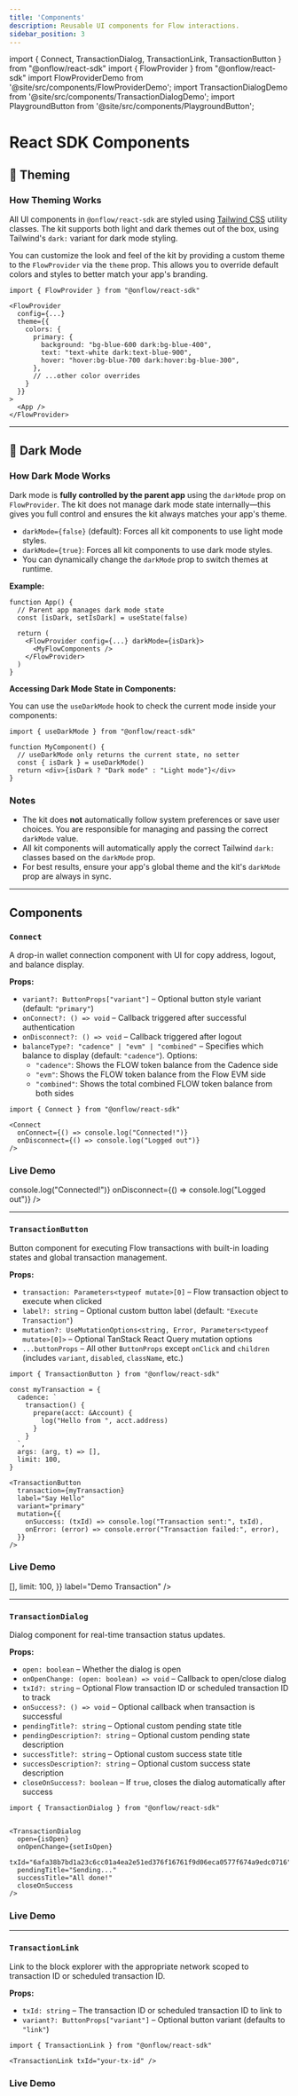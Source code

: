 ```yaml
---
title: 'Components'
description: Reusable UI components for Flow interactions.
sidebar_position: 3
---
```


import { Connect, TransactionDialog, TransactionLink, TransactionButton } from "@onflow/react-sdk"
import { FlowProvider } from "@onflow/react-sdk"
import FlowProviderDemo from '@site/src/components/FlowProviderDemo';
import TransactionDialogDemo from '@site/src/components/TransactionDialogDemo';
import PlaygroundButton from '@site/src/components/PlaygroundButton';

# React SDK Components

## 🎨 Theming

### How Theming Works

All UI components in `@onflow/react-sdk` are styled using [Tailwind CSS](https://tailwindcss.com/) utility classes. The kit supports both light and dark themes out of the box, using Tailwind's `dark:` variant for dark mode styling.

You can customize the look and feel of the kit by providing a custom theme to the `FlowProvider` via the `theme` prop. This allows you to override default colors and styles to better match your app's branding.

```tsx
import { FlowProvider } from "@onflow/react-sdk"

<FlowProvider
  config={...}
  theme={{
    colors: {
      primary: {
        background: "bg-blue-600 dark:bg-blue-400",
        text: "text-white dark:text-blue-900",
        hover: "hover:bg-blue-700 dark:hover:bg-blue-300",
      },
      // ...other color overrides
    }
  }}
>
  <App />
</FlowProvider>
```

---

## 🌙 Dark Mode

### How Dark Mode Works

Dark mode is **fully controlled by the parent app** using the `darkMode` prop on `FlowProvider`. The kit does not manage dark mode state internally—this gives you full control and ensures the kit always matches your app's theme.

- `darkMode={false}` (default): Forces all kit components to use light mode styles.
- `darkMode={true}`: Forces all kit components to use dark mode styles.
- You can dynamically change the `darkMode` prop to switch themes at runtime.

**Example:**

```tsx
function App() {
  // Parent app manages dark mode state
  const [isDark, setIsDark] = useState(false)

  return (
    <FlowProvider config={...} darkMode={isDark}>
      <MyFlowComponents />
    </FlowProvider>
  )
}
```

**Accessing Dark Mode State in Components:**

You can use the `useDarkMode` hook to check the current mode inside your components:

```tsx
import { useDarkMode } from "@onflow/react-sdk"

function MyComponent() {
  // useDarkMode only returns the current state, no setter
  const { isDark } = useDarkMode()
  return <div>{isDark ? "Dark mode" : "Light mode"}</div>
}
```

### Notes

- The kit does **not** automatically follow system preferences or save user choices. You are responsible for managing and passing the correct `darkMode` value.
- All kit components will automatically apply the correct Tailwind `dark:` classes based on the `darkMode` prop.
- For best results, ensure your app's global theme and the kit's `darkMode` prop are always in sync.

---

## Components

### `Connect`

A drop-in wallet connection component with UI for copy address, logout, and balance display.

<div style={{marginBottom: "1.5rem"}}><PlaygroundButton href="https://react.flow.com/#connect" /></div>

**Props:**

- `variant?: ButtonProps["variant"]` – Optional button style variant (default: `"primary"`)
- `onConnect?: () => void` – Callback triggered after successful authentication
- `onDisconnect?: () => void` – Callback triggered after logout
- `balanceType?: "cadence" | "evm" | "combined"` – Specifies which balance to display (default: `"cadence"`). Options:
  - `"cadence"`: Shows the FLOW token balance from the Cadence side
  - `"evm"`: Shows the FLOW token balance from the Flow EVM side
  - `"combined"`: Shows the total combined FLOW token balance from both sides

```tsx
import { Connect } from "@onflow/react-sdk"

<Connect
  onConnect={() => console.log("Connected!")}
  onDisconnect={() => console.log("Logged out")}
/>
```

### Live Demo

<FlowProviderDemo>
  <Connect
    onConnect={() => console.log("Connected!")}
    onDisconnect={() => console.log("Logged out")}
  />
</FlowProviderDemo>

---

### `TransactionButton`

Button component for executing Flow transactions with built-in loading states and global transaction management.

<div style={{marginBottom: "1.5rem"}}><PlaygroundButton href="https://react.flow.com/#transactionbutton" /></div>

**Props:**

- `transaction: Parameters<typeof mutate>[0]` – Flow transaction object to execute when clicked
- `label?: string` – Optional custom button label (default: `"Execute Transaction"`)
- `mutation?: UseMutationOptions<string, Error, Parameters<typeof mutate>[0]>` – Optional TanStack React Query mutation options
- `...buttonProps` – All other `ButtonProps` except `onClick` and `children` (includes `variant`, `disabled`, `className`, etc.)

```tsx
import { TransactionButton } from "@onflow/react-sdk"

const myTransaction = {
  cadence: `
    transaction() {
      prepare(acct: &Account) {
        log("Hello from ", acct.address)
      }
    }
  `,
  args: (arg, t) => [],
  limit: 100,
}

<TransactionButton
  transaction={myTransaction}
  label="Say Hello"
  variant="primary"
  mutation={{
    onSuccess: (txId) => console.log("Transaction sent:", txId),
    onError: (error) => console.error("Transaction failed:", error),
  }}
/>
```

### Live Demo

<FlowProviderDemo>
  <TransactionButton
    transaction={{
      cadence: `transaction() { prepare(acct: &Account) { log("Demo transaction") } }`,
      args: (arg, t) => [],
      limit: 100,
    }}
    label="Demo Transaction"
  />
</FlowProviderDemo>

---

### `TransactionDialog`

Dialog component for real-time transaction status updates.

<div style={{marginBottom: "1.5rem"}}><PlaygroundButton href="https://react.flow.com/#transactiondialog" /></div>

**Props:**

- `open: boolean` – Whether the dialog is open
- `onOpenChange: (open: boolean) => void` – Callback to open/close dialog
- `txId?: string` – Optional Flow transaction ID or scheduled transaction ID to track
- `onSuccess?: () => void` – Optional callback when transaction is successful
- `pendingTitle?: string` – Optional custom pending state title
- `pendingDescription?: string` – Optional custom pending state description
- `successTitle?: string` – Optional custom success state title
- `successDescription?: string` – Optional custom success state description
- `closeOnSuccess?: boolean` – If `true`, closes the dialog automatically after success

```tsx
import { TransactionDialog } from "@onflow/react-sdk"


<TransactionDialog
  open={isOpen}
  onOpenChange={setIsOpen}
  txId="6afa38b7bd1a23c6cc01a4ea2e51ed376f16761f9d06eca0577f674a9edc0716"
  pendingTitle="Sending..."
  successTitle="All done!"
  closeOnSuccess
/>
```

### Live Demo

<TransactionDialogDemo />

---

### `TransactionLink`

Link to the block explorer with the appropriate network scoped to transaction ID or scheduled transaction ID.

<div style={{marginBottom: "1.5rem"}}><PlaygroundButton href="https://react.flow.com/#transactionlink" /></div>

**Props:**

- `txId: string` – The transaction ID or scheduled transaction ID to link to
- `variant?: ButtonProps["variant"]` – Optional button variant (defaults to `"link"`)

```tsx
import { TransactionLink } from "@onflow/react-sdk"

<TransactionLink txId="your-tx-id" />
```

### Live Demo

<FlowProviderDemo>
  <TransactionLink
    txId="0x1234567890abcdef"
    variant="primary"
  />
</FlowProviderDemo>